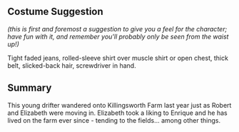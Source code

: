 ## Costume Suggestion

_(this is first and foremost a suggestion to give you a feel for the character; have fun with it, and remember you'll probably only be seen from the waist up!)_

Tight faded jeans, rolled-sleeve shirt over muscle shirt or open chest, thick belt, slicked-back hair, screwdriver in hand.

## Summary

This young drifter wandered onto Killingsworth Farm last year just as Robert and Elizabeth were
moving in. Elizabeth took a liking to Enrique and he has lived on the farm ever since - tending to
the fields... among other things.
